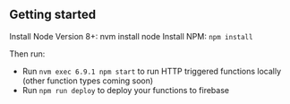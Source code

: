 ## Getting started

Install Node Version 8+: nvm install node
Install NPM: `npm install`

Then run:

* Run `nvm exec 6.9.1 npm start` to run HTTP triggered functions locally (other function types coming soon)
* Run `npm run deploy` to deploy your functions to firebase

